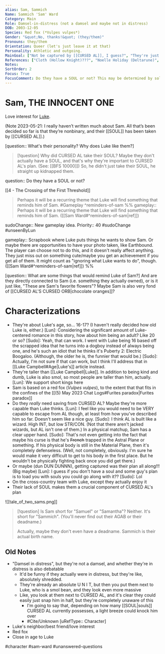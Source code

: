 ```yaml
---
alias: Sam, Sammich
Name: Sammich 'Sam' Ward
Category: Main
Role: Damsel-in-distress (not a damsel and maybe not in distress)
DOB: 2003-12-05
Species: Red fox (*Vulpes vulpes*)
Gender: "&quot;No, thanks!&quot; (they/them)"
Pronouns: they/them
Orientation: Queer (let's just leave it at that)
Personality: Athletic and outgoing.
MainGoal: ["Not be captured by [[CURSED AL]], I guess?", "They're just trying to get ready for college, man"]
References: ["Cloth (Hollow Knight)???", "Noelle Holiday (Deltarune)", "Kronk (The Emperor's New Groove)"]
Notes:
SortOrder: 2
Focus: True
FocusComment: Do they have a SOUL or not? This may be determined by solving [[BFS 10000]].
---
```

# Sam, THE INNOCENT ONE
Love interest for [Luke](Luke%20Campbell.md).

(Note 2023-05-21: I really haven’t written much about Sam. All that’s been decided so far is that they’re nonbinary, and their [[SOUL]] has been taken by [[CURSED AL]].)

[question:: What's their personality? Why does Luke like them?]

>[!question] Why did CURSED AL take their SOUL?
>Maybe they don't actually have a SOUL, and that's why they're important to CURSED AL's plan. (See: [[BFS 10000]]) So, he didn't just take their SOUL, he straight up kidnapped them.

question:: Do they have a SOUL or not?

[[4 - The Crossing of the First Threshold]]
>Perhaps it will be a recurring theme that Luke will find something that reminds him of Sam.
#Gameplay 
^reminders-of-sam
%%
gameplay:: Perhaps it will be a recurring theme that Luke will find something that reminds him of Sam. ([[Sam Ward#^reminders-of-sam|ref]])

sudoChange:: New gameplay idea.
Priority:: 40
#sudoChange #unseenByLun 

gameplay:: Scrapbook where Luke puts things he wants to show Sam. Or maybe there are opportunities to have your photo taken, like Earthbound. The player can choose not to do this, and it doesn't really affect anything. They just miss out on something cute/maybe you get an achievement if you get all of them. It might count as "ignoring what Luke wants to do", though. ([[Sam Ward#^reminders-of-sam|ref]])
%%

[question:: What are some things that would remind Luke of Sam?] And are they directly connected to Sam (i.e. something they actually owned), or is it just like, "These are Sam's favorite flowers"? Maybe Sam is also very fond of [[CURSED AL'S CURSED ORB|chocolate oranges]]?

# Characterizations

* They're about Luke's age, so... 16-17? (I haven't really decided how old Luke is, either.)
	[Lun]: Considering the significant amount of Luke-centered romance in this story, how about him being an adult? Like 20 or so?
	[Sudo]: Yeah, that can work. I went with Luke being 16 based off the scrapped idea that he turns into a dogboy instead of always being one, and he's such an idiot that he thinks it's Puberty 2: Electric Boogaloo. (Although, the older he is, the funnier that would be.)
	[Sudo]: Actually, I'm not sure if that can work, but I think I'll address that in [[Luke Campbell#Age|Luke's]] article instead.
* They're taller than [[Luke Campbell|Luke]]. In addition to being kind and dumb, Luke is also smol, so most people are taller than him, actually.
	[Lun]: We support short kings here
* Sam is based on a red fox (*Vulpes vulpes*), to the extent that that fits in the confines of the [[(5) May 2023 Chat Logs#Furites paradox|Furites paradox]]
* Do they *really* need saving from CURSED AL? Maybe they're more capable than Luke thinks.
	[Lun]: I feel like you would need to be VERY capable to escape from AL though, at least from how you've described him so far. Doesn't seem like a nice guy.
	[Sudo]: I think AL is built like a wizard. High INT, but low STR/CON. (Not that there aren't jacked wizards, but AL isn't one of them.) In a physical matchup, Sam has a clear upper hand.
	[Sudo]: That's not even getting into the fact that maybe his curse is that he's ~~French~~ trapped in the Astral Plane or something. If his physical body is still in the Material Plane, then it's completely defenseless. (Well, not completely, obviously. I'm sure he would make it very difficult to get to his body in the first place. But he wouldn't be physically fighting back once you did get there.)
* Or maybe (dun DUN DUNNN), getting captured was their plan all along!!! (Big maybe)
	[Lun]: I guess if you don't have a soul and some guy's plan is to load you with souls you could go along with it??
	[Sudo]: Lol 
* On the cross-country team with Luke, except they actually enjoy it
* Their lack of SOUL makes them a crucial component of CURSED AL's plan

![[tale_of_two_sams.png]]


>[!question] Is Sam short for "Samuel" or "Samantha"?
>Neither. It's short for "Sammich". (You'll never find out their AGAB or their deadname.)
>
>Actually, maybe they don't even have a deadname. Sammich is their actual birth name.

## Old Notes
- "Damsel in distress", but they're not a damsel, and whether they're in distress is also debatable
	- It'd be funny if they actually were in distress, but they're like, absolutely shredded.
	- They're already an absolute U N I T, but then you put them next to Luke, who is a smol bean, and they look even more massive
	- Like, you look at them next to CURSED AL, and it's clear they could easily just snap him in half, but they're completely unaware of this
		- I'm going to say that, depending on how many [[SOUL|souls]] CURSED AL currently possesses, a light breeze could knock him over
		- #Cite/Unknown [uRefType:: Character]
- Luke's neighbor/best friend/love interest
- Red fox
- Close in age to Luke

#character #sam-ward #unanswered-questions 